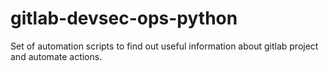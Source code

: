 # gitlab-devsec-ops-python
Set of automation scripts to find out useful information about gitlab project and automate actions.
